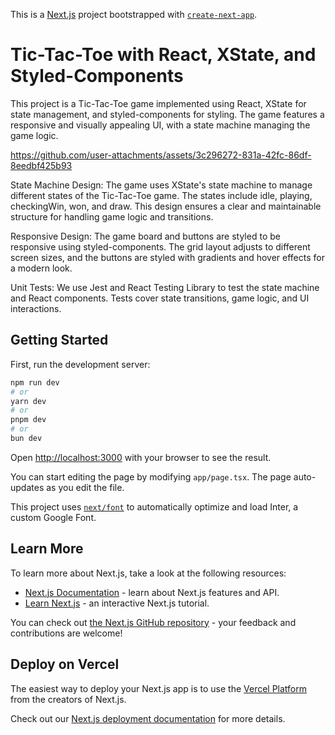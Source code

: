 This is a [Next.js](https://nextjs.org/) project bootstrapped with [`create-next-app`](https://github.com/vercel/next.js/tree/canary/packages/create-next-app).

# Tic-Tac-Toe with React, XState, and Styled-Components

This project is a Tic-Tac-Toe game implemented using React, XState for state management, and styled-components for styling. The game features a responsive and visually appealing UI, with a state machine managing the game logic.

https://github.com/user-attachments/assets/3c296272-831a-42fc-86df-8eedbf425b93

State Machine Design: The game uses XState's state machine to manage different states of the Tic-Tac-Toe game. The states include idle, playing, checkingWin, won, and draw. This design ensures a clear and maintainable structure for handling game logic and transitions.

Responsive Design: The game board and buttons are styled to be responsive using styled-components. The grid layout adjusts to different screen sizes, and the buttons are styled with gradients and hover effects for a modern look.

Unit Tests: We use Jest and React Testing Library to test the state machine and React components. Tests cover state transitions, game logic, and UI interactions.

## Getting Started

First, run the development server:

```bash
npm run dev
# or
yarn dev
# or
pnpm dev
# or
bun dev
```

Open [http://localhost:3000](http://localhost:3000) with your browser to see the result.

You can start editing the page by modifying `app/page.tsx`. The page auto-updates as you edit the file.

This project uses [`next/font`](https://nextjs.org/docs/basic-features/font-optimization) to automatically optimize and load Inter, a custom Google Font.

## Learn More

To learn more about Next.js, take a look at the following resources:

- [Next.js Documentation](https://nextjs.org/docs) - learn about Next.js features and API.
- [Learn Next.js](https://nextjs.org/learn) - an interactive Next.js tutorial.

You can check out [the Next.js GitHub repository](https://github.com/vercel/next.js/) - your feedback and contributions are welcome!

## Deploy on Vercel

The easiest way to deploy your Next.js app is to use the [Vercel Platform](https://vercel.com/new?utm_medium=default-template&filter=next.js&utm_source=create-next-app&utm_campaign=create-next-app-readme) from the creators of Next.js.

Check out our [Next.js deployment documentation](https://nextjs.org/docs/deployment) for more details.
